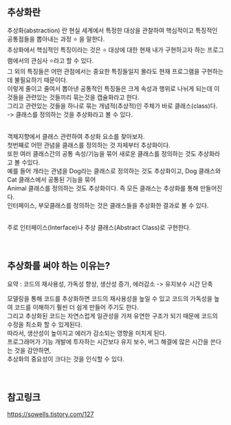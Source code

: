## 추상화란
추상화(abstraction) 란 현실 세계에서 특정한 대상을 관찰하여 핵심적이고 특징적인 공통점들을 뽑아내는 과정 ⭐ 을 말한다.<br>
추상화에서 핵심적인 특징이라는 것은 ⭐ 대상에 대한 현재 내가 구현하고자 하는 프로그램에서의 관심사 ⭐라고 할 수 있다.<br>
그 외의 특징들은 어떤 관점에서는 중요한 특징들일지 몰라도 현재 프로그램을 구현하는데 불필요하기 때문이다.<br>
이렇게 줄이고 줄여서 뽑아낸 공통적인 특징들은 크게 속성과 행위로 나뉘게 되는데 이것들을 관련있는 것들끼리 묶는것을 캡슐화라고 한다.<br>
그리고 관련있는 것들을 하나로 묶는 개념적(추상적)인 주체가 바로 클래스(class)다.<br>
-> 클래스를 정의하는 것을 추상화라고 볼 수 있다.<br>
<br>

객체지향에서 클래스 관련하여 추상화 요소를 찾아보자.<br>
첫번째로 어떤 관념을 클래스를 정의하는 것 자체부터 추상화이다.<br>
또한 여러 클래스간의 공통 속성/기능을 묶어 새로운 클래스를 정의하는 것도 추상화라고 볼 수있다.<br>
예를 들어 개라는 관념을 Dog라는 클래스로 정의하는 것도 추상화이고, Dog 클래스와 Cat 클래스에서 공통된 기능을 묶어<br>
Animal 클래스를 정의하는 것도 추상화이다. 즉 모든 클래스는 추상화를 통해 만들어진다.<br>
인터페이스, 부모클래스를 정의하는 것은 클래스들을 추상화한 결과로 볼 수 있다.<br>
<br>

주로 인터페이스(Interface)나 추상 클래스(Abstract Class)로 구현한다.<br>
<br>
<br>

## 추상화를 써야 하는 이유는?<br>
요약 : 코드의 재사용성, 가독성 향상, 생산성 증가, 에러감소 -> 유지보수 시간 단축<br>

모델링을 통해 코드를 추상화하면 코드의 재사용성을 높일 수 있고 코드의 가독성을 높여 코드를 이해하기 훨씬 더 쉽게 만들어 주기도 한다.<br>
그리고 추상화된 코드는 자연스럽게 일관성을 가져 유연한 구조가 되기 때문에 코드의 수정을 최소화 할 수 있게된다.<br>
따라서, 생산성이 높아지고 에러가 감소되는 영향을 미치게 된다.<br>
프로그래머가 기능 개발에 투자하는 시간보다 유지 보수, 버그 해결에 많은 시간을 쓴다는 것을 감안하면,<br>
추상화의 중요성이 크다는 것을 인식할 수 있다.<br>
<br>
<br>

## 참고링크
https://sowells.tistory.com/127 <br>
